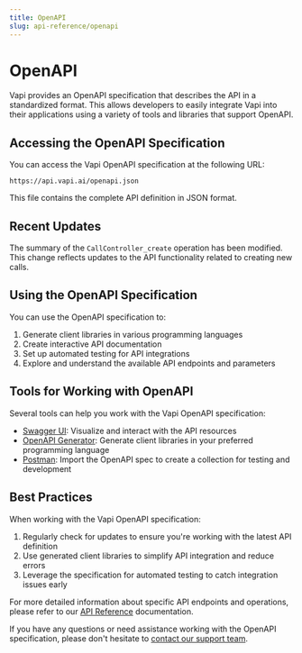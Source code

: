 ```yaml
---
title: OpenAPI
slug: api-reference/openapi
---
```


# OpenAPI

Vapi provides an OpenAPI specification that describes the API in a standardized format. This allows developers to easily integrate Vapi into their applications using a variety of tools and libraries that support OpenAPI.

## Accessing the OpenAPI Specification

You can access the Vapi OpenAPI specification at the following URL:

```
https://api.vapi.ai/openapi.json
```

This file contains the complete API definition in JSON format.

## Recent Updates

The summary of the `CallController_create` operation has been modified. This change reflects updates to the API functionality related to creating new calls.

## Using the OpenAPI Specification

You can use the OpenAPI specification to:

1. Generate client libraries in various programming languages
2. Create interactive API documentation
3. Set up automated testing for API integrations
4. Explore and understand the available API endpoints and parameters

## Tools for Working with OpenAPI

Several tools can help you work with the Vapi OpenAPI specification:

- [Swagger UI](https://swagger.io/tools/swagger-ui/): Visualize and interact with the API resources
- [OpenAPI Generator](https://openapi-generator.tech/): Generate client libraries in your preferred programming language
- [Postman](https://www.postman.com/): Import the OpenAPI spec to create a collection for testing and development

## Best Practices

When working with the Vapi OpenAPI specification:

1. Regularly check for updates to ensure you're working with the latest API definition
2. Use generated client libraries to simplify API integration and reduce errors
3. Leverage the specification for automated testing to catch integration issues early

For more detailed information about specific API endpoints and operations, please refer to our [API Reference](https://docs.vapi.ai/api-reference) documentation.

If you have any questions or need assistance working with the OpenAPI specification, please don't hesitate to [contact our support team](https://docs.vapi.ai/support).